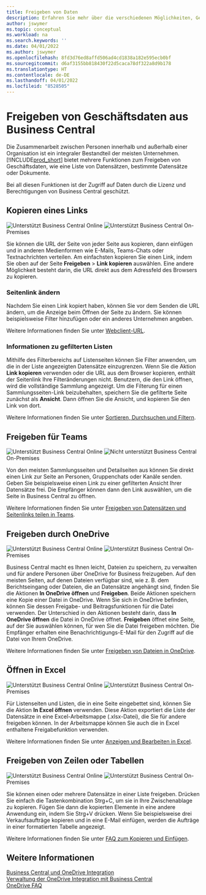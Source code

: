 ```yaml
---
title: Freigeben von Daten
description: Erfahren Sie mehr über die verschiedenen Möglichkeiten, Geschäftsdaten aus Business Central freizugeben.
author: jswymer
ms.topic: conceptual
ms.workload: na
ms.search.keywords: ''
ms.date: 04/01/2022
ms.author: jswymer
ms.openlocfilehash: 8fd3d76ed8affd506ad4cd1838a182e595ecb0bf
ms.sourcegitcommit: d6af3155bb818430f22d5caca78df322a8d9b178
ms.translationtype: HT
ms.contentlocale: de-DE
ms.lasthandoff: 04/01/2022
ms.locfileid: "8528505"
---
```

# <a name="sharing-business-data-from-business-central"></a>Freigeben von Geschäftsdaten aus Business Central

Die Zusammenarbeit zwischen Personen innerhalb und außerhalb einer Organisation ist ein integraler Bestandteil der meisten Unternehmen. [!INCLUDE[prod_short](includes/prod_short.md)] bietet mehrere Funktionen zum Freigeben von Geschäftsdaten, wie eine Liste von Datensätzen, bestimmte Datensätze oder Dokumente. <!--, with others&mdash;even those people who don't have a Business Central license in some cases.-->

Bei all diesen Funktionen ist der Zugriff auf Daten durch die Lizenz und Berechtigungen von Business Central geschützt.

## <a name="copying-a-link"></a>Kopieren eines Links

![Unterstützt](media/check.png) Business Central Online ![Unterstützt](media/check.png) Business Central On-Premises

Sie können die URL der Seite von jeder Seite aus kopieren, dann einfügen und in anderen Medienformen wie E-Mails, Teams-Chats oder Textnachrichten verteilen. Am einfachsten kopieren Sie einen Link, indem Sie oben auf der Seite **Freigeben** > **Link kopieren** auswählen. Eine andere Möglichkeit besteht darin, die URL direkt aus dem Adressfeld des Browsers zu kopieren.

### <a name="modify-the-page-link"></a>Seitenlink ändern

Nachdem Sie einen Link kopiert haben, können Sie vor dem Senden die URL ändern, um die Anzeige beim Öffnen der Seite zu ändern. Sie können beispielsweise Filter hinzufügen oder ein anderes Unternehmen angeben.

Weitere Informationen finden Sie unter [Webclient-URL](/dynamics365/business-central/dev-itpro/developer/devenv-web-client-urls).

### <a name="about-filtered-lists"></a>Informationen zu gefilterten Listen

Mithilfe des Filterbereichs auf Listenseiten können Sie Filter anwenden, um die in der Liste angezeigten Datensätze einzugrenzen. Wenn Sie die Aktion **Link kopieren** verwenden oder die URL aus dem Browser kopieren, enthält der Seitenlink Ihre Filteränderungen nicht. Benutzern, die den Link öffnen, wird die vollständige Sammlung angezeigt. Um die Filterung für einen Sammlungsseiten-Link beizubehalten, speichern Sie die gefilterte Seite zunächst als **Ansicht**. Dann öffnen Sie die Ansicht, und kopieren Sie den Link von dort.

Weitere Informationen finden Sie unter [Sortieren, Durchsuchen und Filtern](ui-enter-criteria-filters.md).

## <a name="sharing-to-teams"></a>Freigeben für Teams

![Unterstützt](media/check.png) Business Central Online ![Nicht unterstützt](media/x-icon.png) Business Central On-Premises

Von den meisten Sammlungsseiten und Detailseiten aus können Sie direkt einen Link zur Seite an Personen, Gruppenchats oder Kanäle senden. Geben Sie beispielsweise einen Link zu einer gefilterten Ansicht Ihrer Datensätze frei. Die Empfänger können dann den Link auswählen, um die Seite in Business Central zu öffnen.

Weitere Informationen finden Sie unter [Freigeben von Datensätzen und Seitenlinks teilen in Teams](across-working-with-teams.md).

## <a name="sharing-through-onedrive"></a>Freigeben durch OneDrive

![Unterstützt](media/check.png) Business Central Online ![Unterstützt](media/check.png) Business Central On-Premises

Business Central macht es Ihnen leicht, Dateien zu speichern, zu verwalten und für andere Personen über OneDrive for Business freizugeben. Auf den meisten Seiten, auf denen Dateien verfügbar sind, wie z. B. dem Berichtseingang oder Dateien, die an Datensätze angehängt sind, finden Sie die Aktionen **In OneDrive öffnen** und **Freigeben**. Beide Aktionen speichern eine Kopie einer Datei in OneDrive. Wenn Sie sich in OneDrive befinden, können Sie dessen Freigabe- und Beitragsfunktionen für die Datei verwenden. Der Unterschied in den Aktionen besteht darin, dass **In OneDrive öffnen** die Datei in OneDrive öffnet. **Freigeben** öffnet eine Seite, auf der Sie auswählen können, für wen Sie die Datei freigeben möchten. Die Empfänger erhalten eine Benachrichtigungs-E-Mail für den Zugriff auf die Datei von Ihrem OneDrive.

Weitere Informationen finden Sie unter [Freigeben von Dateien in OneDrive](across-share-onedrive.md).

## <a name="opening-in-excel"></a>Öffnen in Excel

![Unterstützt](media/check.png) Business Central Online ![Unterstützt](media/check.png) Business Central On-Premises

Für Listenseiten und Listen, die in eine Seite eingebettet sind, können Sie die Aktion **In Excel öffnen** verwenden. Diese Aktion exportiert die Liste der Datensätze in eine Excel-Arbeitsmappe (.xlsx-Datei), die Sie für andere freigeben können. In der Arbeitsmappe können Sie auch die in Excel enthaltene Freigabefunktion verwenden.

Weitere Informationen finden Sie unter [Anzeigen und Bearbeiten in Excel](across-work-with-excel.md).

## <a name="sharing-rows-or-tables"></a>Freigeben von Zeilen oder Tabellen

![Unterstützt](media/check.png) Business Central Online ![Unterstützt](media/check.png) Business Central On-Premises

Sie können einen oder mehrere Datensätze in einer Liste freigeben. Drücken Sie einfach die Tastenkombination Strg+C, um sie in Ihre Zwischenablage zu kopieren. Fügen Sie dann die kopierten Elemente in eine andere Anwendung ein, indem Sie Strg+V drücken. Wenn Sie beispielsweise drei Verkaufsaufträge kopieren und in eine E-Mail einfügen, werden die Aufträge in einer formatierten Tabelle angezeigt.

Weitere Informationen finden Sie unter [FAQ zum Kopieren und Einfügen](faq-copy-paste.yml).

## <a name="see-also"></a>Weitere Informationen

[Business Central und OneDrive Integration](across-onedrive-overview.md)  
[Verwaltung der OneDrive Integration mit Business Central](admin-onedrive-integration.md)  
[OneDrive FAQ](admin-onedrive-faq.md)